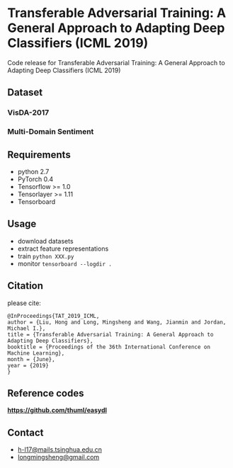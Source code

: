 # Transferable Adversarial Training: A General Approach to Adapting Deep Classifiers (ICML 2019)
Code release for Transferable Adversarial Training: A General Approach to Adapting Deep Classifiers (ICML 2019)

## Dataset
### VisDA-2017
### Multi-Domain Sentiment

## Requirements

- python 2.7
- PyTorch 0.4
- Tensorflow >= 1.0
- Tensorlayer >= 1.11
- Tensorboard

## Usage

- download datasets
- extract feature representations
- train `python XXX.py`
- monitor 
  `tensorboard --logdir .`

## Citation
please cite:
```
@InProceedings{TAT_2019_ICML,
author = {Liu, Hong and Long, Mingsheng and Wang, Jianmin and Jordan, Michael I.},
title = {Transferable Adversarial Training: A General Approach to Adapting Deep Classifiers},
booktitle = {Proceedings of the 36th International Conference on Machine Learning},
month = {June},
year = {2019}
}
```

## Reference codes
**https://github.com/thuml/easydl**

## Contact
- h-l17@mails.tsinghua.edu.cn
- longmingsheng@gmail.com
